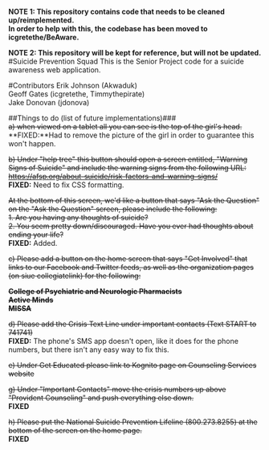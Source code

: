 **NOTE 1: This repository contains code that needs to be cleaned up/reimplemented.**  
**In order to help with this, the codebase has been moved to icgretethe/BeAware.**  

**NOTE 2: This repository will be kept for reference, but will not be updated.**  
#Suicide Prevention Squad
This is the Senior Project code for a suicide awareness web application.

#Contributors
Erik Johnson (Akwaduk)  
Geoff Gates (icgretethe, Timmythepirate)  
Jake Donovan (jdonova)  

##Things to do (list of future implementations)###  
~~a) when viewed on a tablet all you can see is the top of the girl's head.~~  
**FIXED:**Had to remove the picture of the girl in order to guarantee this won't happen.

~~b) Under "help tree" this button should open a screen entitled, "Warning Signs of Suicide" and include the warning signs from the following URL:   
<https://afsp.org/about-suicide/risk-factors-and-warning-signs/>~~  
**FIXED:** Need to fix CSS formatting.

~~At the bottom of this screen, we'd like a button that says "Ask the Question" on the "Ask the Question" screen, please include the following:~~  
~~1. Are you having any thoughts of suicide?~~  
~~2. You seem pretty down/discouraged. Have you ever had thoughts about ending your life?~~  
**FIXED:** Added.

~~c) Please add a button on the home screen that says "Get Involved" that links to our Facebook and Twitter feeds, as well as the organization pages (on siue collegiatelink) for the following:~~  

~~**College of Psychiatric and Neurologic Pharmacists**~~  
~~**Active Minds**~~  
~~**MISSA**~~  

~~d) Please add the Crisis Text Line under important contacts (Text START to 741741)~~  
**FIXED:** The phone's SMS app doesn't open, like it does for the phone numbers, but there isn't any easy way to fix this.

~~e) Under Get Educated please link to Kognito page on Counseling Services website~~  

~~g) Under "Important Contacts" move the crisis numbers up above "Provident Counseling" and push everything else down.~~  
**FIXED**

~~h) Please put the National Suicide Prevention Lifeline (800.273.8255) at the bottom of the screen on the home page.~~  
**FIXED**
